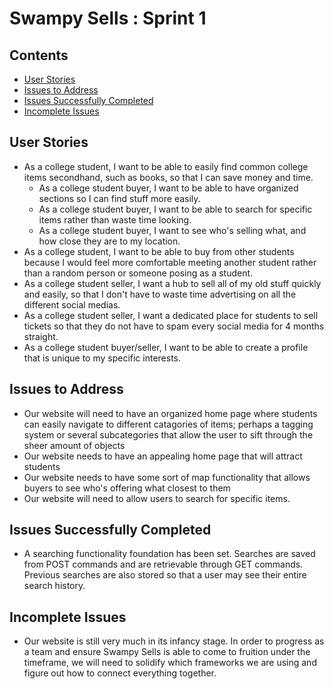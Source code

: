 # Swampy Sells : Sprint 1

## Contents
- [User Stories](#user-stories)
- [Issues to Address](#issues-to-address)
- [Issues Successfully Completed](#issues-successfully-completed)
- [Incomplete Issues](#incomplete-issues)


## User Stories
- As a college student, I want to be able to easily find common college items secondhand, such as books, so that I can save money and time. 
    - As a college student buyer, I want to be able to have organized sections so I can find stuff more easily. 
    - As a college student buyer, I want to be able to search for specific items rather than waste time looking.
    - As a college student buyer, I want to see who's selling what, and how close they are to my location.
- As a college student, I want to be able to buy from other students because I would feel more comfortable meeting another student rather than a random person or someone posing as a student. 
- As a college student seller, I want a hub to sell all of my old stuff quickly and easily, so that I don't have to waste time advertising on all the different social medias. 
- As a college student seller, I want a dedicated place for students to sell tickets so that they do not have to spam every social media for 4 months straight.
- As a college student buyer/seller, I want to be able to create a profile that is unique to my specific interests. 



## Issues to Address
- Our website will need to have an organized home page where students can easily navigate to different catagories of items; perhaps a tagging system or several subcategories that allow the user to sift through the sheer amount of objects
- Our website needs to have an appealing home page that will attract students
- Our website needs to have some sort of map functionality that allows buyers to see who's offering what closest to them
- Our website will need to allow users to search for specific items. 


## Issues Successfully Completed
- A searching functionality foundation has been set. Searches are saved from POST commands and are retrievable through GET commands. Previous searches are also stored so that a user may see their entire search history. 

## Incomplete Issues
- Our website is still very much in its infancy stage. In order to progress as a team and ensure Swampy Sells is able to come to fruition under the timeframe,
 we will need to solidify which frameworks we are using and figure out how to connect everything together. 






